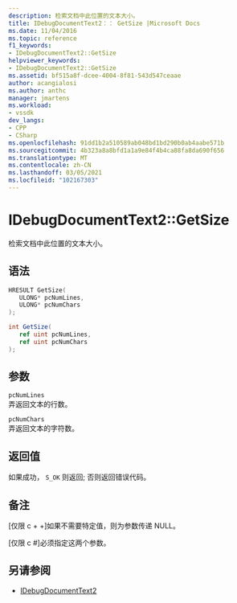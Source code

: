 ```yaml
---
description: 检索文档中此位置的文本大小。
title: IDebugDocumentText2：： GetSize |Microsoft Docs
ms.date: 11/04/2016
ms.topic: reference
f1_keywords:
- IDebugDocumentText2::GetSize
helpviewer_keywords:
- IDebugDocumentText2::GetSize
ms.assetid: bf515a8f-dcee-4004-8f81-543d547ceaae
author: acangialosi
ms.author: anthc
manager: jmartens
ms.workload:
- vssdk
dev_langs:
- CPP
- CSharp
ms.openlocfilehash: 91dd1b2a510589ab048bd1bd290b0ab4aabe571b
ms.sourcegitcommit: 4b323a8a8bfd1a1a9e84f4b4ca88fa8da690f656
ms.translationtype: MT
ms.contentlocale: zh-CN
ms.lasthandoff: 03/05/2021
ms.locfileid: "102167303"
---
```

# <a name="idebugdocumenttext2getsize"></a>IDebugDocumentText2::GetSize
检索文档中此位置的文本大小。

## <a name="syntax"></a>语法

```cpp
HRESULT GetSize( 
   ULONG* pcNumLines,
   ULONG* pcNumChars
);
```

```csharp
int GetSize( 
   ref uint pcNumLines,
   ref uint pcNumChars
);
```

## <a name="parameters"></a>参数
`pcNumLines`\
弄返回文本的行数。

`pcNumChars`\
弄返回文本的字符数。

## <a name="return-value"></a>返回值
 如果成功， `S_OK` 则返回; 否则返回错误代码。

## <a name="remarks"></a>备注

 [仅限 c + +]如果不需要特定值，则为参数传递 NULL。

 [仅限 c #]必须指定这两个参数。

## <a name="see-also"></a>另请参阅
- [IDebugDocumentText2](../../../extensibility/debugger/reference/idebugdocumenttext2.md)
